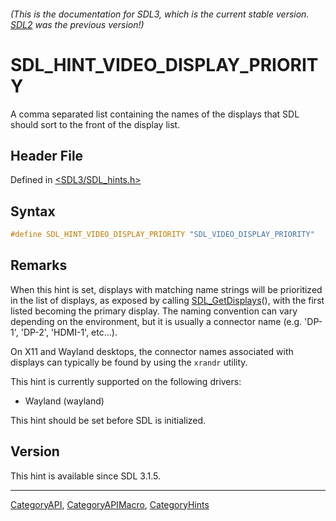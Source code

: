 ###### (This is the documentation for SDL3, which is the current stable version. [SDL2](https://wiki.libsdl.org/SDL2/) was the previous version!)
# SDL_HINT_VIDEO_DISPLAY_PRIORITY

A comma separated list containing the names of the displays that SDL should sort to the front of the display list.

## Header File

Defined in [<SDL3/SDL_hints.h>](https://github.com/libsdl-org/SDL/blob/main/include/SDL3/SDL_hints.h)

## Syntax

```c
#define SDL_HINT_VIDEO_DISPLAY_PRIORITY "SDL_VIDEO_DISPLAY_PRIORITY"
```

## Remarks

When this hint is set, displays with matching name strings will be
prioritized in the list of displays, as exposed by calling
[SDL_GetDisplays](SDL_GetDisplays)(), with the first listed becoming the
primary display. The naming convention can vary depending on the
environment, but it is usually a connector name (e.g. 'DP-1', 'DP-2',
'HDMI-1', etc...).

On X11 and Wayland desktops, the connector names associated with displays
can typically be found by using the `xrandr` utility.

This hint is currently supported on the following drivers:

- Wayland (wayland)

This hint should be set before SDL is initialized.

## Version

This hint is available since SDL 3.1.5.

----
[CategoryAPI](CategoryAPI), [CategoryAPIMacro](CategoryAPIMacro), [CategoryHints](CategoryHints)

